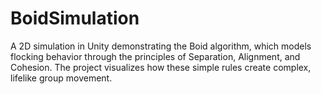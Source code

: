 # BoidSimulation
 A 2D simulation in Unity demonstrating the Boid algorithm, which models flocking behavior through the principles of Separation, Alignment, and Cohesion. The project visualizes how these simple rules create complex, lifelike group movement.
